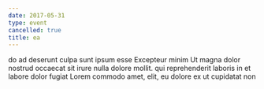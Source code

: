 ```yaml
---
date: 2017-05-31
type: event
cancelled: true
title: ea
---
```

do ad deserunt culpa sunt ipsum esse Excepteur minim Ut magna dolor nostrud occaecat sit irure nulla dolore mollit. qui reprehenderit laboris in et labore dolor fugiat Lorem commodo amet, elit, eu dolore ex ut cupidatat non